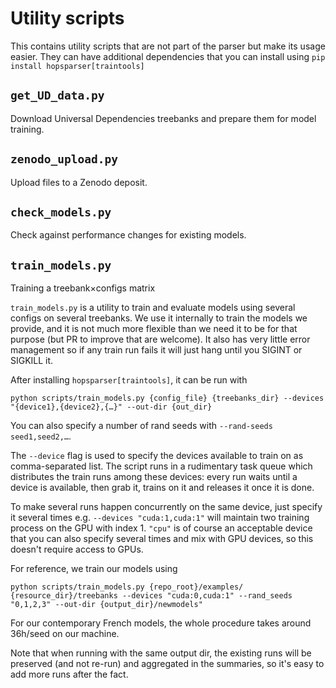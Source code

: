 Utility scripts
===============

This contains utility scripts that are not part of the parser but make its usage easier. They can
have additional dependencies that you can install using `pip install hopsparser[traintools]`

## `get_UD_data.py`

Download Universal Dependencies treebanks and prepare them for model training.

## `zenodo_upload.py`

Upload files to a Zenodo deposit.

## `check_models.py`

Check against performance changes for existing models.

## `train_models.py`

Training a treebank×configs matrix

`train_models.py` is a utility to train and evaluate models using several configs on several
treebanks. We use it internally to train the models we provide, and it is not much more flexible
than we need it to be for that purpose (but PR to improve that are welcome). It also has very little
error management so if any train run fails it will just hang until you SIGINT or SIGKILL it.

After installing `hopsparser[traintools]`, it can be run with

```console
python scripts/train_models.py {config_file} {treebanks_dir} --devices "{device1},{device2},{…}" --out-dir {out_dir}
```

You can also specify a number of rand seeds with `--rand-seeds seed1,seed2,…`.

The `--device` flag is used to specify the devices available to train on as comma-separated list.
The script runs in a rudimentary task queue which distributes the train runs among these devices:
every run waits until a device is available, then grab it, trains on it and releases it once it is
done.

To make several runs happen concurrently on the same device, just specify it several times e.g.
`--devices "cuda:1,cuda:1"` will maintain two training process on the GPU with index 1. `"cpu"` is
of course an acceptable device that you can also specify several times and mix with GPU devices, so
this doesn't require access to GPUs.

For reference, we train our models using

```console
python scripts/train_models.py {repo_root}/examples/ {resource_dir}/treebanks --devices "cuda:0,cuda:1" --rand_seeds "0,1,2,3" --out-dir {output_dir}/newmodels"
```

For our contemporary French models, the whole procedure takes around 36h/seed on our machine.

Note that when running with the same output dir, the existing runs will be preserved (and not
re-run) and aggregated in the summaries, so it's easy to add more runs after the fact.
